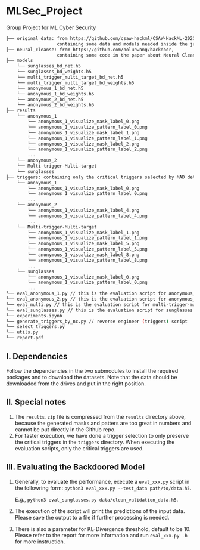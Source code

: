 # MLSec_Project
Group Project for ML Cyber Security

```bash
├── original_data: from https://github.com/csaw-hackml/CSAW-HackML-2020, 
                   containing some data and models needed inside the jupyter notebook
├── neural_cleanse: from https://github.com/bolunwang/backdoor, 
                   containing some code in the paper about Neural Cleanse
├── models
    └── sunglasses_bd_net.h5
    └── sunglasses_bd_weights.h5
    └── multi_trigger_multi_target_bd_net.h5
    └── multi_trigger_multi_target_bd_weights.h5
    └── anonymous_1_bd_net.h5
    └── anonymous_1_bd_weights.h5
    └── anonymous_2_bd_net.h5
    └── anonymous_2_bd_weights.h5
├── results
    └── anonymous_1
        └── anonymous_1_visualize_mask_label_0.png
        └── anonymous_1_visualize_pattern_label_0.png
        └── anonymous_1_visualize_mask_label_1.png
        └── anonymous_1_visualize_pattern_label_1.png
        └── anonymous_1_visualize_mask_label_2.png
        └── anonymous_1_visualize_pattern_label_2.png
        ...
    └── anonymous_2
    └── Multi-trigger-Multi-target
    └── sunglasses
├── triggers: containing only the critical triggers selected by MAD detection
    └── anonymous_1
        └── anonymous_1_visualize_mask_label_0.png
        └── anonymous_1_visualize_pattern_label_0.png
        ...
    └── anonymous_2
        └── anonymous_1_visualize_mask_label_4.png
        └── anonymous_1_visualize_pattern_label_4.png
        ...
    └── Multi-trigger-Multi-target
        └── anonymous_1_visualize_mask_label_1.png
        └── anonymous_1_visualize_pattern_label_1.png
        └── anonymous_1_visualize_mask_label_5.png
        └── anonymous_1_visualize_pattern_label_5.png
        └── anonymous_1_visualize_mask_label_8.png
        └── anonymous_1_visualize_pattern_label_8.png
        ...
    └── sunglasses
        └── anonymous_1_visualize_mask_label_0.png
        └── anonymous_1_visualize_pattern_label_0.png
        ...
└── eval_anonymous_1.py // this is the evaluation script for anonymous_1 badnet
└── eval_anonymous_2.py // this is the evaluation script for anonymous_2 badnet
└── eval_multi.py // this is the evaluation script for multi-trigger-multi-target badnet
└── eval_sunglasses.py // this is the evaluation script for sunglasses badnet
└── experiments.ipynb
└── generate_triggers_by_nc.py // reverse engineer (triggers) script
└── select_triggers.py
└── utils.py
└── report.pdf
```

## I. Dependencies
   Follow the dependencies in the two submodules to install the required packages and to download the datasets. Note that the data should be downloaded from the drives and put in the right position.
   
## II. Special notes
   1. The `results.zip` file is compressed from the `results` directory above, because the generated masks and patters are too great in numbers and cannot be put directly in the Github repo.
   2. For faster execution, we have done a trigger selection to only preserve the critical triggers in the `triggers` directory. When executing the evaluation scripts, only the critical triggers are used.

## III. Evaluating the Backdoored Model
   1. Generally, to evaluate the performance, execute a `eval_xxx.py` script in the followring form:
      `python3 eval_xxx.py --test_data path/to/data.h5`.
      
      E.g., `python3 eval_sunglasses.py data/clean_validation_data.h5`.
   2. The execution of the script will print the predictions of the input data. Please save the output to a file if further processing is needed.
   3. There is also a parameter for KL-Divergence threshold, default to be 10. Please refer to the report for more information and run `eval_xxx.py -h` for more instruction.

